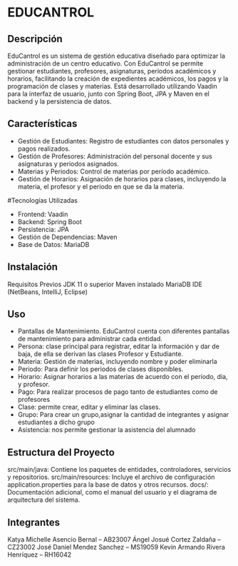 # EDUCANTROL

## Descripción

EduCantrol es un sistema de gestión educativa diseñado para optimizar la administración de un centro educativo. Con EduCantrol se permite gestionar estudiantes, profesores, asignaturas, períodos académicos y horarios, facilitando la creación de expedientes académicos, los pagos y la programación de clases y materias. Está desarrollado utilizando Vaadin para la interfaz de usuario, junto con Spring Boot, JPA y Maven en el backend y la persistencia de datos.

## Características

+ Gestión de Estudiantes: Registro de estudiantes con datos personales y pagos realizados.
+ Gestión de Profesores: Administración del personal docente y sus asignaturas y periodos asignados.
+ Materias y Periodos: Control de materias por período académico.
+ Gestión de Horarios: Asignación de horarios para clases, incluyendo la materia, el profesor y el periodo en que se da la materia.


#Tecnologías Utilizadas

+ Frontend: Vaadin
+ Backend: Spring Boot
+ Persistencia: JPA 
+ Gestión de Dependencias: Maven
+ Base de Datos: MariaDB

## Instalación

Requisitos Previos
JDK 11 o superior
Maven instalado
MariaDB
IDE (NetBeans, IntelliJ, Eclipse)

## Uso

+ Pantallas de Mantenimiento. EduCantrol cuenta con diferentes pantallas de mantenimiento para administrar cada entidad.
+ Persona: clase principal para registrar, editar la información y dar de baja, de ella se derivan las clases Profesor y Estudiante.
+ Materia: Gestión de materias, incluyendo nombre y poder eliminarla
+ Periodo: Para definir los periodos de clases disponibles.
+ Horario: Asignar horarios a las materias de acuerdo con el período, día, y profesor.
+ Pago: Para realizar procesos de pago tanto de estudiantes como de profesores
+ Clase: permite crear, editar y eliminar las clases.
+ Grupo: Para crear un grupo,asignar la cantidad de integrantes y asignar estudiantes a dicho grupo
+ Asistencia: nos permite gestionar la asistencia del alumnado 

## Estructura del Proyecto

src/main/java: Contiene los paquetes de entidades, controladores, servicios y repositorios.
src/main/resources: Incluye el archivo de configuración application.properties para la base de datos y otros recursos.
docs/: Documentación adicional, como el manual del usuario y el diagrama de arquitectura del sistema.


## Integrantes

Katya Michelle Asencio Bernal – AB23007
Ángel Josué Cortez Zaldaña – CZ23002
José Daniel Mendez Sanchez – MS19059
Kevin Armando Rivera Henríquez – RH16042

